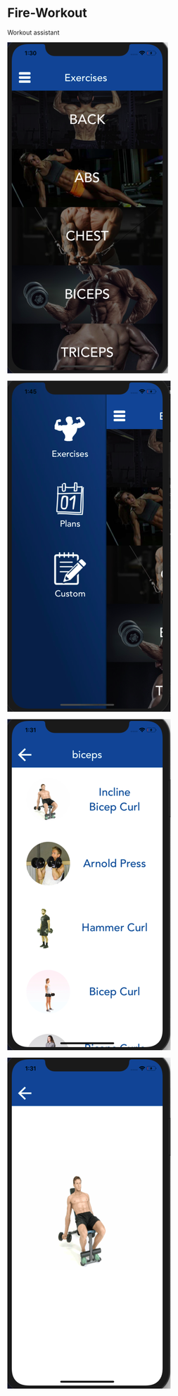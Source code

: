 # Fire-Workout
Workout assistant 



![alt text](https://github.com/anazmy14/Fire-Workout/blob/master/1.png)

![alt text](https://github.com/anazmy14/Fire-Workout/blob/master/4.png)

![alt text](https://github.com/anazmy14/Fire-Workout/blob/master/2.png)

![alt text](https://github.com/anazmy14/Fire-Workout/blob/master/3.png)



